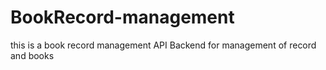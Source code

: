 # BookRecord-management
this is a book record management API Backend for management of record and books
